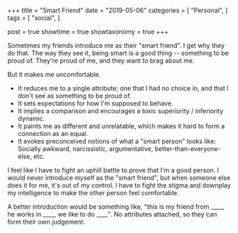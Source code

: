 +++
title = "Smart Friend"
date = "2019-05-06"
categories = [
    "Personal",
]
tags = [
    "social",
]

post = true
showtime = true
showtaxonomy = true
+++


Sometimes my friends introduce me as their "smart friend". I get why they do that. The way they see it, being smart is a good thing -- something to be proud of. They're proud of me, and they want to brag about me.

But it makes me uncomfortable.

- It reduces me to a single attribute; one that I had no choice in, and that I don't see as something to be proud of.
- It sets expectations for how I'm supposed to behave.
- It implies a comparison and encourages a toxic superiority / inferiority dynamic.
- It paints me as different and unrelatable, which makes it hard to form a connection as an equal.
- It evokes preconceived notions of what a "smart person" looks like: Socially awkward, narcissistic, argumentative, better-than-everyone-else, etc.

I feel like I have to fight an uphill battle to prove that I'm a good person. I would never introduce myself as the "smart friend", but when someone else does it for me, it's out of my control. I have to fight the stigma and downplay my intelligence to make the other person feel comfortable.

A better introduction would be something like, "this is my friend from \_\_\_\_, he works in \_\_\_\_, we like to do \_\_\_\_". No attributes attached, so they can form their own judgement.
